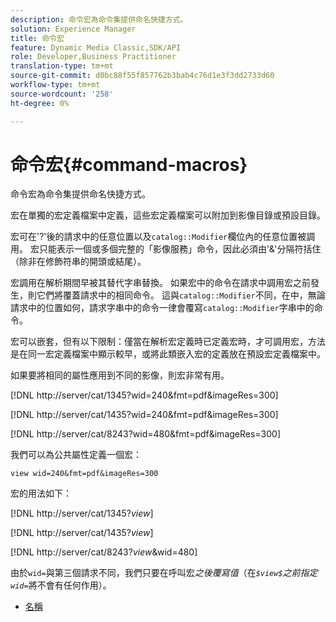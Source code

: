 ```yaml
---
description: 命令宏為命令集提供命名快捷方式。
solution: Experience Manager
title: 命令宏
feature: Dynamic Media Classic,SDK/API
role: Developer,Business Practitioner
translation-type: tm+mt
source-git-commit: d0bc88f55f857762b3bab4c76d1e3f3dd2733d60
workflow-type: tm+mt
source-wordcount: '258'
ht-degree: 0%

---
```



# 命令宏{#command-macros}

命令宏為命令集提供命名快捷方式。

宏在單獨的宏定義檔案中定義，這些宏定義檔案可以附加到影像目錄或預設目錄。

宏可在&#39;?&#39;後的請求中的任意位置以及`catalog::Modifier`欄位內的任意位置被調用。 宏只能表示一個或多個完整的「影像服務」命令，因此必須由&#39;&amp;&#39;分隔符括住（除非在修飾符串的開頭或結尾）。

宏調用在解析期間早被其替代字串替換。 如果宏中的命令在請求中調用宏之前發生，則它們將覆蓋請求中的相同命令。 這與`catalog::Modifier`不同，在中，無論請求中的位置如何，請求字串中的命令一律會覆寫`catalog::Modifier`字串中的命令。

宏可以嵌套，但有以下限制：僅當在解析宏定義時已定義宏時，才可調用宏，方法是在同一宏定義檔案中顯示較早，或將此類嵌入宏的定義放在預設宏定義檔案中。

如果要將相同的屬性應用到不同的影像，則宏非常有用。

[!DNL http://server/cat/1345?wid=240&fmt=pdf&imageRes=300]

[!DNL http://server/cat/1435?wid=240&fmt=pdf&imageRes=300]

[!DNL http://server/cat/8243?wid=480&fmt=pdf&imageRes=300]

我們可以為公共屬性定義一個宏：

`view wid=240&fmt=pdf&imageRes=300`

宏的用法如下：

[!DNL http://server/cat/1345?$view$]

[!DNL http://server/cat/1435?$view$]

[!DNL http://server/cat/8243?$view$&wid=480]

由於`wid=`與第三個請求不同，我們只要在呼叫宏&#x200B;*之後覆寫值*（在&#x200B;*`$view$`之前指定`wid=`*&#x200B;將不會有任何作用）。

+ [名稱](r-name.md)
